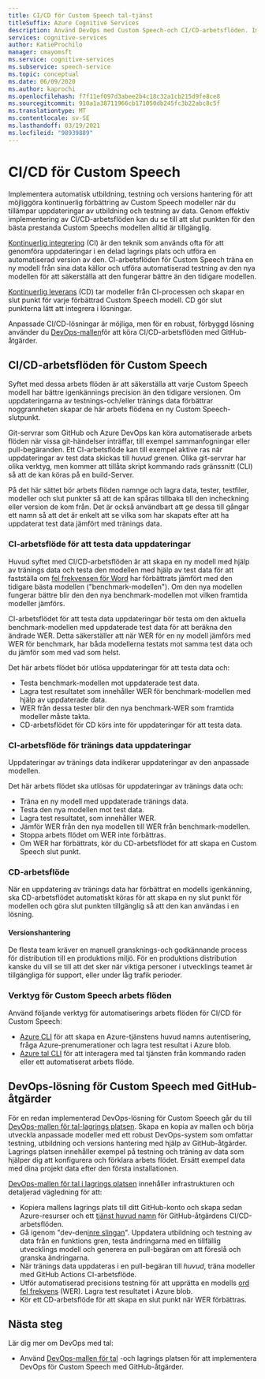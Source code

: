 ```yaml
---
title: CI/CD för Custom Speech tal-tjänst
titleSuffix: Azure Cognitive Services
description: Använd DevOps med Custom Speech-och CI/CD-arbetsflöden. Implementera en befintlig DevOps-lösning för ditt eget projekt.
services: cognitive-services
author: KatieProchilo
manager: cmayomsft
ms.service: cognitive-services
ms.subservice: speech-service
ms.topic: conceptual
ms.date: 06/09/2020
ms.author: kaprochi
ms.openlocfilehash: f7f11ef097d3abee2b4c18c32a1cb215d9fe8ce8
ms.sourcegitcommit: 910a1a38711966cb171050db245fc3b22abc8c5f
ms.translationtype: MT
ms.contentlocale: sv-SE
ms.lasthandoff: 03/19/2021
ms.locfileid: "98939889"
---
```

# <a name="cicd-for-custom-speech"></a>CI/CD för Custom Speech

Implementera automatisk utbildning, testning och versions hantering för att möjliggöra kontinuerlig förbättring av Custom Speech modeller när du tillämpar uppdateringar av utbildning och testning av data. Genom effektiv implementering av CI/CD-arbetsflöden kan du se till att slut punkten för den bästa prestanda Custom Speechs modellen alltid är tillgänglig.

[Kontinuerlig integrering](/azure/devops/learn/what-is-continuous-integration) (CI) är den teknik som används ofta för att genomföra uppdateringar i en delad lagrings plats och utföra en automatiserad version av den. CI-arbetsflöden för Custom Speech träna en ny modell från sina data källor och utföra automatiserad testning av den nya modellen för att säkerställa att den fungerar bättre än den tidigare modellen.

[Kontinuerlig leverans](/azure/devops/learn/what-is-continuous-delivery) (CD) tar modeller från CI-processen och skapar en slut punkt för varje förbättrad Custom Speech modell. CD gör slut punkterna lätt att integrera i lösningar.

Anpassade CI/CD-lösningar är möjliga, men för en robust, förbyggd lösning använder du [DevOps-mallen](https://github.com/Azure-Samples/Speech-Service-DevOps-Template)för att köra CI/CD-arbetsflöden med GitHub-åtgärder.

## <a name="cicd-workflows-for-custom-speech"></a>CI/CD-arbetsflöden för Custom Speech

Syftet med dessa arbets flöden är att säkerställa att varje Custom Speech modell har bättre igenkännings precision än den tidigare versionen. Om uppdateringarna av testnings-och/eller tränings data förbättrar noggrannheten skapar de här arbets flödena en ny Custom Speech-slutpunkt.

Git-servrar som GitHub och Azure DevOps kan köra automatiserade arbets flöden när vissa git-händelser inträffar, till exempel sammanfogningar eller pull-begäranden. Ett CI-arbetsflöde kan till exempel aktive ras när uppdateringar av test data skickas till *huvud* grenen. Olika git-servrar har olika verktyg, men kommer att tillåta skript kommando rads gränssnitt (CLI) så att de kan köras på en build-Server.

På det här sättet bör arbets flöden namnge och lagra data, tester, testfiler, modeller och slut punkter så att de kan spåras tillbaka till den incheckning eller version de kom från. Det är också användbart att ge dessa till gångar ett namn så att det är enkelt att se vilka som har skapats efter att ha uppdaterat test data jämfört med tränings data.

### <a name="ci-workflow-for-testing-data-updates"></a>CI-arbetsflöde för att testa data uppdateringar

Huvud syftet med CI/CD-arbetsflöden är att skapa en ny modell med hjälp av tränings data och testa den modellen med hjälp av test data för att fastställa om [fel frekvensen för Word](how-to-custom-speech-evaluate-data.md#evaluate-custom-speech-accuracy) har förbättrats jämfört med den tidigare bästa modellen ("benchmark-modellen"). Om den nya modellen fungerar bättre blir den den nya benchmark-modellen mot vilken framtida modeller jämförs.

CI-arbetsflödet för att testa data uppdateringar bör testa om den aktuella benchmark-modellen med uppdaterade test data för att beräkna den ändrade WER. Detta säkerställer att när WER för en ny modell jämförs med WER för benchmark, har båda modellerna testats mot samma test data och du jämför som med vad som helst.

Det här arbets flödet bör utlösa uppdateringar för att testa data och:

- Testa benchmark-modellen mot uppdaterade test data.
- Lagra test resultatet som innehåller WER för benchmark-modellen med hjälp av uppdaterade data.
- WER från dessa tester blir den nya benchmark-WER som framtida modeller måste takta.
- CD-arbetsflödet för CD körs inte för uppdateringar för att testa data.

### <a name="ci-workflow-for-training-data-updates"></a>CI-arbetsflöde för tränings data uppdateringar

Uppdateringar av tränings data indikerar uppdateringar av den anpassade modellen.

Det här arbets flödet ska utlösas för uppdateringar av tränings data och:

- Träna en ny modell med uppdaterade tränings data.
- Testa den nya modellen mot test data.
- Lagra test resultatet, som innehåller WER.
- Jämför WER från den nya modellen till WER från benchmark-modellen.
- Stoppa arbets flödet om WER inte förbättras.
- Om WER har förbättrats, kör du CD-arbetsflödet för att skapa en Custom Speech slut punkt.

### <a name="cd-workflow"></a>CD-arbetsflöde

När en uppdatering av tränings data har förbättrat en modells igenkänning, ska CD-arbetsflödet automatiskt köras för att skapa en ny slut punkt för modellen och göra slut punkten tillgänglig så att den kan användas i en lösning.

#### <a name="release-management"></a>Versionshantering

De flesta team kräver en manuell gransknings-och godkännande process för distribution till en produktions miljö. För en produktions distribution kanske du vill se till att det sker när viktiga personer i utvecklings teamet är tillgängliga för support, eller under låg trafik perioder.

### <a name="tools-for-custom-speech-workflows"></a>Verktyg för Custom Speech arbets flöden

Använd följande verktyg för automatiserings arbets flöden för CI/CD för Custom Speech:

- [Azure CLI](/cli/azure/) för att skapa en Azure-tjänstens huvud namns autentisering, fråga Azure-prenumerationer och lagra test resultat i Azure blob.
- [Azure tal CLI](spx-overview.md) för att interagera med tal tjänsten från kommando raden eller ett automatiserat arbets flöde.

## <a name="devops-solution-for-custom-speech-using-github-actions"></a>DevOps-lösning för Custom Speech med GitHub-åtgärder

För en redan implementerad DevOps-lösning för Custom Speech går du till [DevOps-mallen för tal-lagrings platsen](https://github.com/Azure-Samples/Speech-Service-DevOps-Template). Skapa en kopia av mallen och börja utveckla anpassade modeller med ett robust DevOps-system som omfattar testning, utbildning och versions hantering med hjälp av GitHub-åtgärder. Lagrings platsen innehåller exempel på testning och träning av data som hjälper dig att konfigurera och förklara arbets flödet. Ersätt exempel data med dina projekt data efter den första installationen.

[DevOps-mallen för tal i lagrings platsen](https://github.com/Azure-Samples/Speech-Service-DevOps-Template) innehåller infrastrukturen och detaljerad vägledning för att:

- Kopiera mallens lagrings plats till ditt GitHub-konto och skapa sedan Azure-resurser och ett [tjänst huvud namn](../../active-directory/develop/app-objects-and-service-principals.md#service-principal-object) för GitHub-åtgärdens CI/CD-arbetsflöden.
- Gå igenom "dev-den[inre slingan](/dotnet/architecture/containerized-lifecycle/design-develop-containerized-apps/docker-apps-inner-loop-workflow)". Uppdatera utbildning och testning av data från en funktions gren, testa ändringarna med en tillfällig utvecklings modell och generera en pull-begäran om att föreslå och granska ändringarna.
- När tränings data uppdateras i en pull-begäran till *huvud*, träna modeller med GitHub Actions CI-arbetsflöde.
- Utför automatiserad precisions testning för att upprätta en modells [ord fel frekvens](how-to-custom-speech-evaluate-data.md#evaluate-custom-speech-accuracy) (WER). Lagra test resultatet i Azure blob.
- Kör ett CD-arbetsflöde för att skapa en slut punkt när WER förbättras.

## <a name="next-steps"></a>Nästa steg

Lär dig mer om DevOps med tal:

- Använd [DevOps-mallen för tal](https://github.com/Azure-Samples/Speech-Service-DevOps-Template) -och lagrings platsen för att implementera DevOps för Custom Speech med GitHub-åtgärder.
